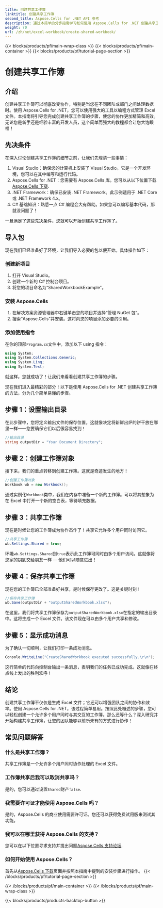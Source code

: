 ```yaml
---
title: 创建共享工作簿
linktitle: 创建共享工作簿
second_title: Aspose.Cells for .NET API 参考
description: 通过本简单的分步指南学习如何使用 Aspose.Cells for .NET 创建共享工作簿。非常适合增强团队协作。
weight: 70
url: /zh/net/excel-workbook/create-shared-workbook/
---
```


{{< blocks/products/pf/main-wrap-class >}}
{{< blocks/products/pf/main-container >}}
{{< blocks/products/pf/tutorial-page-section >}}

# 创建共享工作簿

## 介绍

创建共享工作簿可以彻底改变协作，特别是当您在不同团队或部门之间处理数据时。使用 Aspose.Cells for .NET，您可以使用强大的工具以编程方式管理 Excel 文件。本指南将引导您完成创建共享工作簿的步骤，使您的协作更加精简和高效。无论您是新手还是经验丰富的开发人员，这个简单而强大的教程都会让您大饱眼福！

## 先决条件

在深入讨论创建共享工作簿的细节之前，让我们先理清一些事情：

1. Visual Studio：确保您的计算机上安装了 Visual Studio。它是一个开发环境，您可以在其中编写和运行代码。
2.  Aspose.Cells for .NET：您需要有 Aspose.Cells 库。您可以从以下位置下载[Aspose.Cells 下载](https://releases.aspose.com/cells/net/).
3. .NET Framework：确保已安装 .NET Framework。此示例适用于 .NET Core 或 .NET Framework 4.x。
4. C# 基础知识：熟悉一点 C# 编程会大有帮助。如果您可以编写基本代码，那就没问题了！

一旦满足了这些先决条件，您就可以开始创建共享工作簿了。

## 导入包

现在我们已经准备好了环境，让我们导入必要的包以便开始。具体操作如下：

### 创建新项目
1. 打开 Visual Studio。
2. 创建一个新的 C# 控制台项目。
3. 将您的项目命名为“SharedWorkbookExample”。

### 安装 Aspose.Cells
1. 在解决方案资源管理器中右键单击您的项目并选择“管理 NuGet 包”。
2. 搜索“Aspose.Cells”并安装。这将向您的项目添加必要的引用。

### 添加使用指令
在你的顶部`Program.cs`文件中，添加以下 using 指令：

```csharp
using System;
using System.Collections.Generic;
using System.Linq;
using System.Text;
```

就这样，您就成功了！让我们来看看创建共享工作簿的步骤。

现在我们进入最精彩的部分！以下是使用 Aspose.Cells for .NET 创建共享工作簿的方法，分为几个简单易懂的步骤。

## 步骤 1：设置输出目录

在此步骤中，您将定义输出文件的保存位置。这就像决定将新鲜出炉的饼干放在哪里一样——您要确保它们以后很容易找到！

```csharp
//输出目录
string outputDir = "Your Document Directory";
```

## 步骤 2：创建工作簿对象

接下来，我们的重点转移到创建工作簿。这就是奇迹发生的地方！

```csharp
//创建工作簿对象
Workbook wb = new Workbook();
```
通过实例化`Workbook`类中，我们在内存中准备一个新的工作簿。可以将其想象为在 Excel 中打开一个新的空白表，等待填充数据。

## 步骤 3：共享工作簿

现在是时候让您的工作簿成为协作杰作了！共享它允许多个用户同时访问它。

```csharp
//共享工作簿
wb.Settings.Shared = true;
```
环境`wb.Settings.Shared`到`true`表示此工作簿可同时由多个用户访问。这就像将您家的钥匙交给朋友一样 — 他们可以随意进出！

## 步骤 4：保存共享工作簿

现在您的工作簿已全部准备好共享，是时候保存更改了。这是关键时刻！

```csharp
//保存共享工作簿
wb.Save(outputDir + "outputSharedWorkbook.xlsx");
```
在这里，我们将共享工作簿保存为`outputSharedWorkbook.xlsx`在指定的输出目录中。这将生成一个 Excel 文件，该文件现在可以由多个用户共享和修改。

## 步骤 5：显示成功消息

为了确认一切顺利，让我们打印一条成功消息。

```csharp
Console.WriteLine("CreateSharedWorkbook executed successfully.\r\n");
```
这行简单的代码向控制台输出一条消息，表明我们的任务已成功完成。这就像在终点线上发出的胜利欢呼！

## 结论 

创建共享工作簿不仅仅是生成 Excel 文件；它还可以增强团队之间的协作和效率。使用 Aspose.Cells for .NET，该过程简单易用。按照此处概述的步骤，您可以轻松创建一个允许多个用户同时与其交互的工作簿。那么还等什么？深入研究并开始构建共享工作簿，让您的团队能够以前所未有的方式进行协作！

## 常见问题解答

### 什么是共享工作簿？
共享工作簿是一个允许多个用户同时协作处理的 Excel 文件。

### 工作簿共享后我可以取消共享吗？
是的，您可以通过设置`Shared`财产`false`.

### 我需要许可证才能使用 Aspose.Cells 吗？
是的，Aspose.Cells 的商业使用需要许可证。您还可以获得免费试用版来测试其功能。

### 我可以在哪里获得 Aspose.Cells 的支持？
您可以在以下位置寻求支持并提出问题[Aspose.Cells 支持论坛](https://forum.aspose.com/c/cells/9).

### 如何开始使用 Aspose.Cells？
首先从[Aspose.Cells 下载](https://releases.aspose.com/cells/net/)页面并按照本指南中提到的安装步骤进行操作。
{{< /blocks/products/pf/tutorial-page-section >}}

{{< /blocks/products/pf/main-container >}}
{{< /blocks/products/pf/main-wrap-class >}}

{{< blocks/products/products-backtop-button >}}
